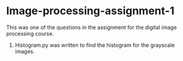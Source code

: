 # Image-processing-assignment-1
This was one of the questions in the assignment for the digital image processing course. 
1. Histogram.py was written to find the histogram for the grayscale images.
